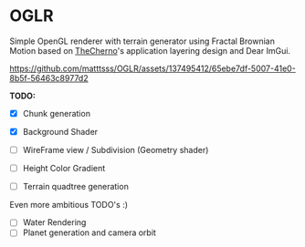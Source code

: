 # OGLR

Simple OpenGL renderer with terrain generator using Fractal Brownian Motion based on [TheCherno](https://www.youtube.com/@thecherno)'s application layering design and Dear ImGui.



https://github.com/matttsss/OGLR/assets/137495412/65ebe7df-5007-41e0-8b5f-56463c8977d2



**TODO:**

- [x] Chunk generation
- [x] Background Shader
- [ ] WireFrame view / Subdivision (Geometry shader)
- [ ] Height Color Gradient
- [ ] Terrain quadtree generation


Even more ambitious TODO's :)
- [ ] Water Rendering
- [ ] Planet generation and camera orbit
